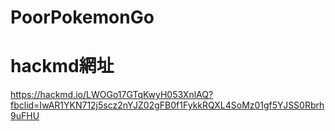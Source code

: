 # PoorPokemonGo



# hackmd網址
https://hackmd.io/LWOGo17GTqKwyH053XnlAQ?fbclid=IwAR1YKN712j5scz2nYJZ02gFB0f1FykkRQXL4SoMz01gf5YJSS0Rbrh9uFHU

